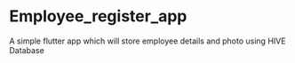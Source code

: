 # Employee_register_app
A simple flutter app which will store employee details and photo using HIVE Database
